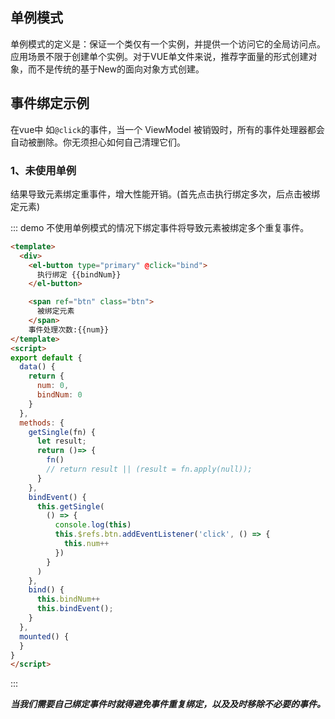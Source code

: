 <style>
.demo-box .el-alert {
  margin: 20px 0 0;
}

.demo-box .el-alert:first-child {
  margin: 0;
  color: #000;
}

.btn {
  display: inline-block;
  line-height: 1;
  white-space: nowrap;
  cursor: pointer;
  background: #fff;
  border: 1px solid #c4c4c4;
  color: #1f2d3d;
  margin: 0;
  padding: 10px 15px;
  border-radius: 4px;
}
</style>

## 单例模式

单例模式的定义是：保证一个类仅有一个实例，并提供一个访问它的全局访问点。应用场景不限于创建单个实例。对于VUE单文件来说，推荐字面量的形式创建对象，而不是传统的基于New的面向对象方式创建。

## 事件绑定示例

在vue中 如`@click`的事件，当一个 ViewModel 被销毁时，所有的事件处理器都会自动被删除。你无须担心如何自己清理它们。

### 1、未使用单例

结果导致元素绑定重事件，增大性能开销。(首先点击执行绑定多次，后点击被绑定元素)


::: demo 不使用单例模式的情况下绑定事件将导致元素被绑定多个重复事件。

```html
<template>
  <div>
    <el-button type="primary" @click="bind">
      执行绑定 {{bindNum}}
    </el-button>

    <span ref="btn" class="btn">
      被绑定元素
    </span>
    事件处理次数:{{num}}
</template>
<script>
export default {
  data() {
    return {
      num: 0,
      bindNum: 0
    }
  },
  methods: {
    getSingle(fn) {
      let result;
      return ()=> {
        fn()
        // return result || (result = fn.apply(null));
      }
    },
    bindEvent() {
      this.getSingle(
        () => {
          console.log(this)
          this.$refs.btn.addEventListener('click', () => {
            this.num++
          })
        }
      )
    },
    bind() {
      this.bindNum++
      this.bindEvent();
    }
  },
  mounted() {
  }
}
</script>
```

:::

***当我们需要自己绑定事件时就得避免事件重复绑定，以及及时移除不必要的事件。***

